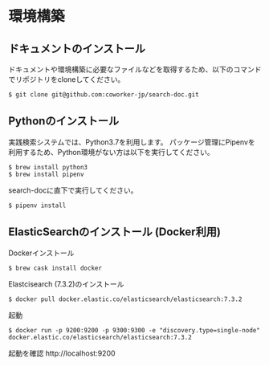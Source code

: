 # 環境構築
 
## ドキュメントのインストール
ドキュメントや環境構築に必要なファイルなどを取得するため、以下のコマンドでリポジトリをcloneしてください。
```
$ git clone git@github.com:coworker-jp/search-doc.git
``` 
 
## Pythonのインストール
実践検索システムでは、Python3.7を利用します。
パッケージ管理にPipenvを利用するため、Python環境がない方は以下を実行してください。

```
$ brew install python3
$ brew install pipenv 
```

search-docに直下で実行してください。
```
$ pipenv install
```

## ElasticSearchのインストール (Docker利用)
Dockerインストール
```
$ brew cask install docker
```

Elastcisearch (7.3.2)のインストール
```
$ docker pull docker.elastic.co/elasticsearch/elasticsearch:7.3.2
```

起動
```
$ docker run -p 9200:9200 -p 9300:9300 -e "discovery.type=single-node" docker.elastic.co/elasticsearch/elasticsearch:7.3.2
```

起動を確認
http://localhost:9200